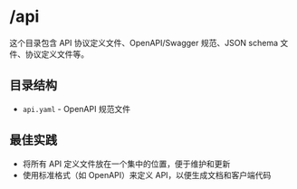 # /api

这个目录包含 API 协议定义文件、OpenAPI/Swagger 规范、JSON schema 文件、协议定义文件等。

## 目录结构

- `api.yaml` - OpenAPI 规范文件

## 最佳实践

- 将所有 API 定义文件放在一个集中的位置，便于维护和更新
- 使用标准格式（如 OpenAPI）来定义 API，以便生成文档和客户端代码

